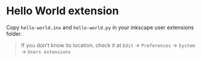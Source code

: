 # Hello World extension

Copy `hello-world.inx` and `hello-world.py` in your inkscape user extensions folder.
 
> If you don't know its location, check it at `Edit` -> `Preferences` -> `System` -> `Users extensions`
